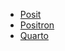 - [Posit](https://posit.co/)
- [Positron](https://positron.posit.co/)
- [Quarto](https://quarto.org/)